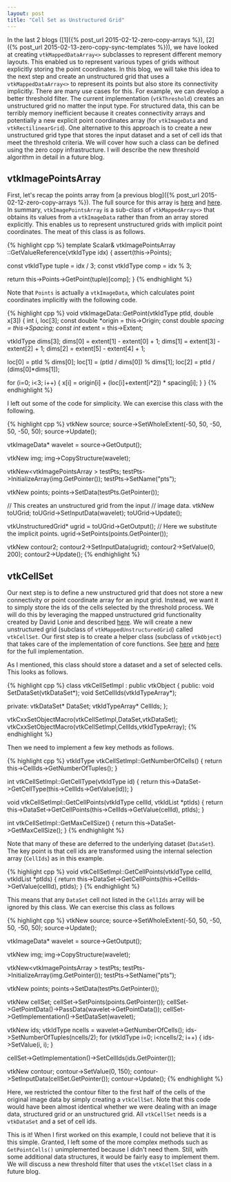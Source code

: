 ```yaml
---
layout: post
title: "Cell Set as Unstructured Grid"
---
```


In the last 2 blogs ([1]({% post_url 2015-02-12-zero-copy-arrays %}),
[2]({% post_url 2015-02-13-zero-copy-sync-templates %})), we have looked at creating
`vtkMappedDataArray<>` subclasses to represent different memory layouts. This
enabled us to represent various types of grids without explicitly storing the
point coordinates. In this blog, we will take this idea to the next step and
create an unstructured grid that uses a `vtkMappedDataArray<>` to represent
its points but also store its connectivity implicitly. There are many use cases
for this. For example, we can develop a better threshold filter. The current
implementation (`vtkThreshold`) creates an unstructured grid no matter the input type.
For structured data, this can be terribly memory inefficient because it creates
connectivity arrays and potentially a new explicit point coordinates array
(for `vtkImageData` and `vtkRectilinearGrid`). One alternative to this
approach is to create a new unstructured grid type that stores the input
dataset and a set of cell ids that meet the threshold criteria. We will cover
how such a class can be defined using the zero copy infrastructure. I will describe
the new threshold algorithm in detail in a future blog.

## vtkImagePointsArray

First, let's recap the points array from
[a previous blog]({% post_url 2015-02-12-zero-copy-arrays %}). The full source for
this array is [here](https://github.com/berkgeveci/berkgeveci.github.io/blob/jekyll/code/zero-copy/vtkImagePointsArray.h)
and [here](https://github.com/berkgeveci/berkgeveci.github.io/blob/jekyll/code/zero-copy/vtkImagePointsArray.txx). In summary, `vtkImagePointsArray` is a sub-class of
`vtkMappedArray<>` that obtains its values from a `vtkImageData` rather than from an
array stored explicitly. This enables us to represent unstructured grids with
implicit point coordinates. The meat of this class is as follows.

{% highlight cpp %}
template <class Scalar> Scalar& vtkImagePointsArray<Scalar>
::GetValueReference(vtkIdType idx)
{
  assert(this->Points);

  const vtkIdType tuple = idx / 3;
  const vtkIdType comp = idx % 3;

  return this->Points->GetPoint(tuple)[comp];
}
{% endhighlight %}

Note that `Points` is actually a `vtkImageData`, which calculates point coordinates
implicitly with the following code.

{% highlight cpp %}
void vtkImageData::GetPoint(vtkIdType ptId, double x[3])
{
  int i, loc[3];
  const double *origin = this->Origin;
  const double *spacing = this->Spacing;
  const int* extent = this->Extent;

  vtkIdType dims[3];
  dims[0] = extent[1] - extent[0] + 1;
  dims[1] = extent[3] - extent[2] + 1;
  dims[2] = extent[5] - extent[4] + 1;

  loc[0] = ptId % dims[0];
  loc[1] = (ptId / dims[0]) % dims[1];
  loc[2] = ptId / (dims[0]*dims[1]);

  for (i=0; i<3; i++)
    {
    x[i] = origin[i] + (loc[i]+extent[i*2]) * spacing[i];
    }
}
{% endhighlight %}

I left out some of the code for simplicity. We can exercise this class with the following.

{% highlight cpp %}
vtkNew<vtkRTAnalyticSource> source;
source->SetWholeExtent(-50, 50, -50, 50, -50, 50);
source->Update();

vtkImageData* wavelet = source->GetOutput();

vtkNew<vtkImageData> img;
img->CopyStructure(wavelet);

vtkNew<vtkImagePointsArray<double> > testPts;
testPts->InitializeArray(img.GetPointer());
testPts->SetName("pts");

vtkNew<vtkPoints> points;
points->SetData(testPts.GetPointer());

// This creates an unstructured grid from the input
// image data.
vtkNew<vtkCleanUnstructuredGrid> toUGrid;
toUGrid->SetInputData(wavelet);
toUGrid->Update();

vtkUnstructuredGrid* ugrid = toUGrid->GetOutput();
// Here we substitute the implicit points.
ugrid->SetPoints(points.GetPointer());

vtkNew<vtkContourFilter> contour2;
contour2->SetInputData(ugrid);
contour2->SetValue(0, 200);
contour2->Update();
{% endhighlight %}

## vtkCellSet

Our next step is to define a new unstructured grid that does not store
a new connectivity or point coordinate array for an input grid. Instead,
we want it to simply store the ids of the cells selected by the threshold process.
We will do this by leveraging the mapped unstructured grid functionality
created by David Lonie and described [here](http://www.vtk.org/Wiki/VTK/InSituDataStructures).
We will create a new unstructured grid (subclass of `vtkMappedUnstructuredGrid`)
called `vtkCellSet`. Our first step is to create a helper class (subclass of
`vtkObject`) that takes care of the implementation of core functions. See
[here](https://github.com/berkgeveci/berkgeveci.github.io/blob/jekyll/code/zero-copy/vtkCellSet.h)
and [here](https://github.com/berkgeveci/berkgeveci.github.io/blob/jekyll/code/zero-copy/vtkCellSet.cxx)
for the full implementation.

As I mentioned, this class should store a dataset and a set of selected cells. This looks
as follows.

{% highlight cpp %}
class vtkCellSetImpl : public vtkObject
{
public:
  void SetDataSet(vtkDataSet*);
  void SetCellIds(vtkIdTypeArray*);

private:
  vtkDataSet* DataSet;
  vtkIdTypeArray* CellIds;
};

vtkCxxSetObjectMacro(vtkCellSetImpl,DataSet,vtkDataSet);
vtkCxxSetObjectMacro(vtkCellSetImpl,CellIds,vtkIdTypeArray);
{% endhighlight %}

Then we need to implement a few key methods as follows.

{% highlight cpp %}
vtkIdType vtkCellSetImpl::GetNumberOfCells()
{
  return this->CellIds->GetNumberOfTuples();
}

int vtkCellSetImpl::GetCellType(vtkIdType id)
{
  return this->DataSet->GetCellType(this->CellIds->GetValue(id));
}

void vtkCellSetImpl::GetCellPoints(vtkIdType cellId,
                                   vtkIdList *ptIds)
{
  return this->DataSet->GetCellPoints(this->CellIds->GetValue(cellId),
    ptIds);
}

int vtkCellSetImpl::GetMaxCellSize()
{
  return this->DataSet->GetMaxCellSize();
}
{% endhighlight %}

Note that many of these are deferred to the underlying dataset (`DataSet`).
The key point is that cell ids are transformed using the internal selection
array (`CellIds`) as in this example.

{% highlight cpp %}
void vtkCellSetImpl::GetCellPoints(vtkIdType cellId,
                                   vtkIdList *ptIds)
{
  return this->DataSet->GetCellPoints(this->CellIds->GetValue(cellId),
    ptIds);
}
{% endhighlight %}

This means that any `DataSet` cell not listed in the `CellIds` array
will be ignored by this class. We can exercise this class as follows

{% highlight cpp %}
vtkNew<vtkRTAnalyticSource> source;
source->SetWholeExtent(-50, 50, -50, 50, -50, 50);
source->Update();

vtkImageData* wavelet = source->GetOutput();

vtkNew<vtkImageData> img;
img->CopyStructure(wavelet);

vtkNew<vtkImagePointsArray<double> > testPts;
testPts->InitializeArray(img.GetPointer());
testPts->SetName("pts");

vtkNew<vtkPoints> points;
points->SetData(testPts.GetPointer());

vtkNew<vtkCellSet> cellSet;
cellSet->SetPoints(points.GetPointer());
cellSet->GetPointData()->PassData(wavelet->GetPointData());
cellSet->GetImplementation()->SetDataSet(wavelet);

vtkNew<vtkIdTypeArray> ids;
vtkIdType ncells = wavelet->GetNumberOfCells();
ids->SetNumberOfTuples(ncells/2);
for (vtkIdType i=0; i<ncells/2; i++)
  {
  ids->SetValue(i, i);
  }

cellSet->GetImplementation()->SetCellIds(ids.GetPointer());

vtkNew<vtkContourFilter> contour;
contour->SetValue(0, 150);
contour->SetInputData(cellSet.GetPointer());
contour->Update();
{% endhighlight %}

Here, we restricted the contour filter to the first half of
the cells of the original image data by simply creating a `vtkCellSet`.
Note that this code would have been almost identical whether we were
dealing with an image data, structured grid or an unstructured grid.
All `vtkCellSet` needs is a `vtkDataSet` and a set of cell ids.

This is it! When I first worked on this example, I could not believe
that it is this simple. Granted, I left some of the more complex methods
such as `GetPointCells()` unimplemented because I didn't need them. Still,
with some additional data structures, it would be fairly easy to implement
them. We will discuss a new threshold filter that uses the `vtkCellSet`
class in a future blog.

